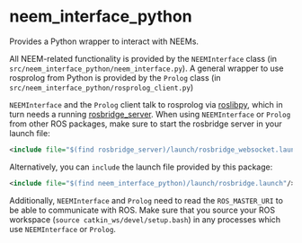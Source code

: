 # neem_interface_python

Provides a Python wrapper to interact with NEEMs.

All NEEM-related functionality is provided by the `NEEMInterface` class (in `src/neem_interface_python/neem_interface.py`).
A general wrapper to use rosprolog from Python is provided by the `Prolog` class (in `src/neem_interface_python/rosprolog_client.py`)

`NEEMInterface` and the `Prolog` client talk to rosprolog via [roslibpy](https://roslibpy.readthedocs.io/en/latest/), which in turn needs a running [rosbridge_server](http://wiki.ros.org/rosbridge_server).
When using `NEEMInterface` or `Prolog` from other ROS packages, make sure to start the rosbridge server in your launch file:

```xml
<include file="$(find rosbridge_server)/launch/rosbridge_websocket.launch"/>
```

Alternatively, you can `include` the launch file provided by this package:

```xml
<include file="$(find neem_interface_python)/launch/rosbridge.launch"/>
```

Additionally, `NEEMInterface` and `Prolog` need to read the `ROS_MASTER_URI` to be able to communicate with ROS. Make sure that you source your ROS workspace (`source catkin_ws/devel/setup.bash`) in any processes which use `NEEMInterface` or `Prolog`.